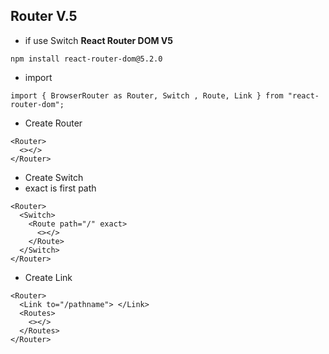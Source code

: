 ## Router V.5

- if use Switch **React Router DOM V5**

```
npm install react-router-dom@5.2.0
```

- import

```
import { BrowserRouter as Router, Switch , Route, Link } from "react-router-dom";
```
- Create Router

```
<Router>
  <></>
</Router>
```
- Create Switch
- exact is first path

```
<Router>
  <Switch>
    <Route path="/" exact>
      <></>
    </Route>
  </Switch>
</Router>
```
- Create Link

```
<Router>
  <Link to="/pathname"> </Link>
  <Routes>
    <></>
  </Routes>
</Router>
```